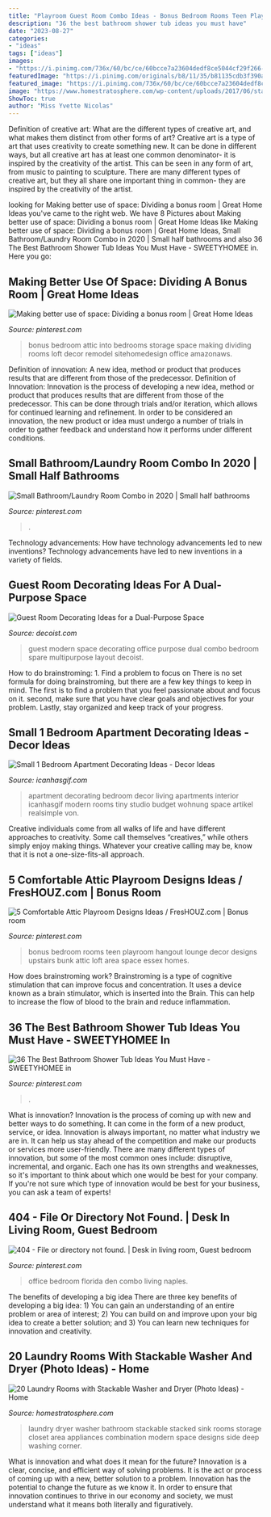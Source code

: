 ```yaml
---
title: "Playroom Guest Room Combo Ideas - Bonus Bedroom Rooms Teen Playroom Hangout Lounge Decor Designs Upstairs Bunk Attic Loft Area Space Essex Homes"
description: "36 the best bathroom shower tub ideas you must have"
date: "2023-08-27"
categories:
- "ideas"
tags: ["ideas"]
images:
- "https://i.pinimg.com/736x/60/bc/ce/60bcce7a23604dedf8ce5044cf29f266--bonus-room-playroom-bonus-room-bedroom.jpg?b=t"
featuredImage: "https://i.pinimg.com/originals/b8/11/35/b81135cdb3f390a7b1a0561aba7811fd.jpg"
featured_image: "https://i.pinimg.com/736x/60/bc/ce/60bcce7a23604dedf8ce5044cf29f266--bonus-room-playroom-bonus-room-bedroom.jpg?b=t"
image: "https://www.homestratosphere.com/wp-content/uploads/2017/06/stackable-washer-dryer-jun8-17.jpg"
ShowToc: true
author: "Miss Yvette Nicolas"
---
```



Definition of creative art: What are the different types of creative art, and what makes them distinct from other forms of art?
Creative art is a type of art that uses creativity to create something new. It can be done in different ways, but all creative art has at least one common denominator- it is inspired by the creativity of the artist. This can be seen in any form of art, from music to painting to sculpture. There are many different types of creative art, but they all share one important thing in common- they are inspired by the creativity of the artist.

	

		
looking for Making better use of space: Dividing a bonus room | Great Home Ideas you've came to the right web. We have 8 Pictures about Making better use of space: Dividing a bonus room | Great Home Ideas like Making better use of space: Dividing a bonus room | Great Home Ideas, Small Bathroom/Laundry Room Combo in 2020 | Small half bathrooms and also 36 The Best Bathroom Shower Tub Ideas You Must Have - SWEETYHOMEE in. Here you go:
		
    
## Making Better Use Of Space: Dividing A Bonus Room | Great Home Ideas

<img loading=lazy src="https://i.pinimg.com/736x/60/bc/ce/60bcce7a23604dedf8ce5044cf29f266--bonus-room-playroom-bonus-room-bedroom.jpg?b=t" onerror="this.onerror=null;this.src='https://tse4.mm.bing.net/th?id=OIP.f54znk0JAAXLz_a7nV9cGQHaKb&amp;pid=15.1';" alt="Making better use of space: Dividing a bonus room | Great Home Ideas">

_Source: pinterest.com_

>bonus bedroom attic into bedrooms storage space making dividing rooms loft decor remodel sitehomedesign office amazonaws. 

	

Definition of innovation: A new idea, method or product that produces results that are different from those of the predecessor.
Definition of Innovation: 
Innovation is the process of developing a new idea, method or product that produces results that are different from those of the predecessor. This can be done through trials and/or iteration, which allows for continued learning and refinement. In order to be considered an innovation, the new product or idea must undergo a number of trials in order to gather feedback and understand how it performs under different conditions.

    
## Small Bathroom/Laundry Room Combo In 2020 | Small Half Bathrooms

<img loading=lazy src="https://i.pinimg.com/originals/b8/11/35/b81135cdb3f390a7b1a0561aba7811fd.jpg" onerror="this.onerror=null;this.src='https://tse3.mm.bing.net/th?id=OIP.Dl8wkupd82eFQxUhmuMaJQHaJ4&amp;pid=15.1';" alt="Small Bathroom/Laundry Room Combo in 2020 | Small half bathrooms">

_Source: pinterest.com_

>. 

	

Technology advancements: How have technology advancements led to new inventions?
Technology advancements have led to new inventions in a variety of fields.

    
## Guest Room Decorating Ideas For A Dual-Purpose Space

<img loading=lazy src="http://cdn.decoist.com/wp-content/uploads/2013/07/Modern-guest-room-music-room-and-office.jpg" onerror="this.onerror=null;this.src='https://tse1.mm.bing.net/th?id=OIP.PRr7RI9Dr81U1Ynu3Y8oxwHaFj&amp;pid=15.1';" alt="Guest Room Decorating Ideas for a Dual-Purpose Space">

_Source: decoist.com_

>guest modern space decorating office purpose dual combo bedroom spare multipurpose layout decoist. 

	

How to do brainstroming: 1. Find a problem to focus on
There is no set formula for doing brainstroming, but there are a few key things to keep in mind. The first is to find a problem that you feel passionate about and focus on it. second, make sure that you have clear goals and objectives for your problem. Lastly, stay organized and keep track of your progress.

    
## Small 1 Bedroom Apartment Decorating Ideas - Decor Ideas

<img loading=lazy src="https://icanhasgif.com/wp-content/uploads/2014/10/Small-1-Bedroom-Apartment-Decorating-Ideas.jpg" onerror="this.onerror=null;this.src='https://tse3.mm.bing.net/th?id=OIP.SXT46cu86ifX7s0lDa3mSwHaHe&amp;pid=15.1';" alt="Small 1 Bedroom Apartment Decorating Ideas - Decor Ideas">

_Source: icanhasgif.com_

>apartment decorating bedroom decor living apartments interior icanhasgif modern rooms tiny studio budget wohnung space artikel realsimple von. 

	

Creative individuals come from all walks of life and have different approaches to creativity. Some call themselves “creatives,” while others simply enjoy making things. Whatever your creative calling may be, know that it is not a one-size-fits-all approach.

    
## 5 Comfortable Attic Playroom Designs Ideas / FresHOUZ.com | Bonus Room

<img loading=lazy src="https://i.pinimg.com/originals/02/36/e8/0236e8debf6828026457bfcf4f0128d3.jpg" onerror="this.onerror=null;this.src='https://tse2.mm.bing.net/th?id=OIP.vWvSLU1XZO67y-VRqxWe_gHaLH&amp;pid=15.1';" alt="5 Comfortable Attic Playroom Designs Ideas / FresHOUZ.com | Bonus room">

_Source: pinterest.com_

>bonus bedroom rooms teen playroom hangout lounge decor designs upstairs bunk attic loft area space essex homes. 

	

How does brainstroming work?
Brainstroming is a type of cognitive stimulation that can improve focus and concentration. It uses a device known as a brain stimulator, which is inserted into the Brain. This can help to increase the flow of blood to the brain and reduce inflammation.

    
## 36 The Best Bathroom Shower Tub Ideas You Must Have - SWEETYHOMEE In

<img loading=lazy src="https://i.pinimg.com/736x/1f/33/f3/1f33f3ba9153a75bb2c4f698055fce82.jpg" onerror="this.onerror=null;this.src='https://tse4.mm.bing.net/th?id=OIP.9kX7QidjTF1yTqvgrdFmqQHaLH&amp;pid=15.1';" alt="36 The Best Bathroom Shower Tub Ideas You Must Have - SWEETYHOMEE in">

_Source: pinterest.com_

>. 

	

What is innovation?
Innovation is the process of coming up with new and better ways to do something. It can come in the form of a new product, service, or idea. Innovation is always important, no matter what industry we are in. It can help us stay ahead of the competition and make our products or services more user-friendly.
There are many different types of innovation, but some of the most common ones include: disruptive, incremental, and organic. Each one has its own strengths and weaknesses, so it's important to think about which one would be best for your company. If you're not sure which type of innovation would be best for your business, you can ask a team of experts!

    
## 404 - File Or Directory Not Found. | Desk In Living Room, Guest Bedroom

<img loading=lazy src="https://i.pinimg.com/736x/c3/78/e8/c378e8ed0365eebe6d968093b8768153--theater-rooms-naples-florida.jpg" onerror="this.onerror=null;this.src='https://tse3.mm.bing.net/th?id=OIP.pB0VudI5OTfCRCWcneZ2-AEsDh&amp;pid=15.1';" alt="404 - File or directory not found. | Desk in living room, Guest bedroom">

_Source: pinterest.com_

>office bedroom florida den combo living naples. 

	

The benefits of developing a big idea
There are three key benefits of developing a big idea: 1) You can gain an understanding of an entire problem or area of interest; 2) You can build on and improve upon your big idea to create a better solution; and 3) You can learn new techniques for innovation and creativity.

    
## 20 Laundry Rooms With Stackable Washer And Dryer (Photo Ideas) - Home

<img loading=lazy src="https://www.homestratosphere.com/wp-content/uploads/2017/06/stackable-washer-dryer-jun8-17.jpg" onerror="this.onerror=null;this.src='https://tse2.mm.bing.net/th?id=OIP.Afcgba_XZDLJpDisgrEjtQHaE8&amp;pid=15.1';" alt="20 Laundry Rooms with Stackable Washer and Dryer (Photo Ideas) - Home">

_Source: homestratosphere.com_

>laundry dryer washer bathroom stackable stacked sink rooms storage closet area appliances combination modern space designs side deep washing corner. 

	

What is innovation and what does it mean for the future?
Innovation is a clear, concise, and efficient way of solving problems. It is the act or process of coming up with a new, better solution to a problem. Innovation has the potential to change the future as we know it. In order to ensure that innovation continues to thrive in our economy and society, we must understand what it means both literally and figuratively.

